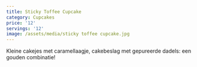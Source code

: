 ```yaml
---
title: Sticky Toffee Cupcake
category: Cupcakes
price: '12'
servings: '12'
image: /assets/media/sticky toffee cupcake.jpg
---
```

Kleine cakejes met caramellaagje, cakebeslag met gepureerde dadels: een gouden combinatie!
